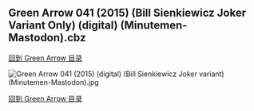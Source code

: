 ## Green Arrow 041 (2015) (Bill Sienkiewicz Joker Variant Only) (digital) (Minutemen-Mastodon).cbz


[回到 Green Arrow 目录](https://github.com/alicewish/markdown/blob/master/series/Green-Arrow.md)


![Green Arrow 041 (2015) (digital) (Bill Sienkiewicz Joker variant) (Minutemen-Mastodon).jpg](https://wx1.sinaimg.cn/large/6a9fdecagy1fq33bycownj21j72cw111.jpg)

[回到 Green Arrow 目录](https://github.com/alicewish/markdown/blob/master/series/Green-Arrow.md)

